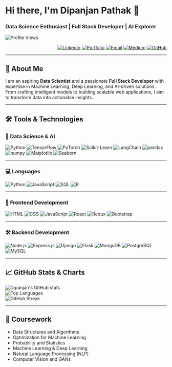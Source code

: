 # Hi there, I'm Dipanjan Pathak 👋  
### **Data Science Enthusiast | Full Stack Developer | AI Explorer**

![Profile Views](https://komarev.com/ghpvc/?username=dipanjanpathak&color=blue)  <p align="right">
  <a href="https://linkedin.com/in/dipanjan-pathak" target="_blank"><img src="https://img.shields.io/badge/-LinkedIn-0077B5?style=flat-square&logo=linkedin&logoColor=white" alt="LinkedIn"></a>
  <a href="https://www.dipanjan.tech" target="_blank"><img src="https://img.shields.io/badge/-Portfolio-000000?style=flat-square&logo=internet-explorer&logoColor=white" alt="Portfolio"></a>
  <a href="mailto:dipanjanpathak@gmail.com" target="_blank"><img src="https://img.shields.io/badge/-Email-D14836?style=flat-square&logo=gmail&logoColor=white" alt="Email"></a>
  <a href="https://medium.com/@dipanjanpathak" target="_blank"><img src="https://img.shields.io/badge/-Medium-12100E?style=flat-square&logo=medium&logoColor=white" alt="Medium"></a>
  <a href="https://github.com/dipanjanpathak" target="_blank"><img src="https://img.shields.io/badge/-GitHub-181717?style=flat-square&logo=github&logoColor=white" alt="GitHub"></a>
</p>

---

## 🚀 About Me
I am an aspiring **Data Scientist** and a passionate **Full Stack Developer** with expertise in Machine Learning, Deep Learning, and AI-driven solutions. From crafting intelligent models to building scalable web applications, I aim to transform data into actionable insights.

---

## 🛠️ Tools & Technologies

### 🧠 **Data Science & AI**
![Python](https://img.shields.io/badge/-Python-3776AB?style=flat-square&logo=python&logoColor=white)
![TensorFlow](https://img.shields.io/badge/-TensorFlow-FF6F00?style=flat-square&logo=tensorflow&logoColor=white)
![PyTorch](https://img.shields.io/badge/-PyTorch-EE4C2C?style=flat-square&logo=pytorch&logoColor=white)
![Scikit-Learn](https://img.shields.io/badge/-Scikit_Learn-F7931E?style=flat-square&logo=scikit-learn&logoColor=white)
![LangChain](https://img.shields.io/badge/-LangChain-FF4B4B?style=flat-square&logo=data&logoColor=white)
![pandas](https://img.shields.io/badge/-pandas-150458?style=flat-square&logo=pandas&logoColor=white)
![numpy](https://img.shields.io/badge/-numpy-013243?style=flat-square&logo=numpy&logoColor=white)
![Matplotlib](https://img.shields.io/badge/-Matplotlib-11557C?style=flat-square&logoColor=white)
![Seaborn](https://img.shields.io/badge/-Seaborn-2E6CC0?style=flat-square&logo=data&logoColor=white)

---

### 💻 **Languages**
![Python](https://img.shields.io/badge/-Python-3776AB?style=flat-square&logo=python&logoColor=white)
![JavaScript](https://img.shields.io/badge/-JavaScript-F7DF1E?style=flat-square&logo=javascript&logoColor=black)
![SQL](https://img.shields.io/badge/-SQL-4479A1?style=flat-square&logo=postgresql&logoColor=white)
![R](https://img.shields.io/badge/-R-276DC3?style=flat-square&logo=r&logoColor=white)

---

### 🎨 **Frontend Development**
![HTML](https://img.shields.io/badge/-HTML-E34F26?style=flat-square&logo=html5&logoColor=white)
![CSS](https://img.shields.io/badge/-CSS-1572B6?style=flat-square&logo=css3&logoColor=white)
![JavaScript](https://img.shields.io/badge/-JavaScript-F7DF1E?style=flat-square&logo=javascript&logoColor=black)
![React](https://img.shields.io/badge/-React-61DAFB?style=flat-square&logo=react&logoColor=black)
![Redux](https://img.shields.io/badge/-Redux-764ABC?style=flat-square&logo=redux&logoColor=white)
![Bootstrap](https://img.shields.io/badge/-Bootstrap-7952B3?style=flat-square&logo=bootstrap&logoColor=white)

---

### 🛠️ **Backend Development**
![Node.js](https://img.shields.io/badge/-Node.js-339933?style=flat-square&logo=node.js&logoColor=white)
![Express.js](https://img.shields.io/badge/-Express.js-000000?style=flat-square&logo=express&logoColor=white)
![Django](https://img.shields.io/badge/-Django-092E20?style=flat-square&logo=django&logoColor=white)
![Flask](https://img.shields.io/badge/-Flask-000000?style=flat-square&logo=flask&logoColor=white)
![MongoDB](https://img.shields.io/badge/-MongoDB-47A248?style=flat-square&logo=mongodb&logoColor=white)
![PostgreSQL](https://img.shields.io/badge/-PostgreSQL-336791?style=flat-square&logo=postgresql&logoColor=white)
![MySQL](https://img.shields.io/badge/-MySQL-4479A1?style=flat-square&logo=mysql&logoColor=white)

---

## 📈 GitHub Stats & Charts
![Dipanjan's GitHub stats](https://github-readme-stats.vercel.app/api?username=dipanjanpathak&show_icons=true&theme=radical&count_private=true)  
![Top Languages](https://github-readme-stats.vercel.app/api/top-langs/?username=dipanjanpathak&layout=compact&theme=radical)  
![GitHub Streak](https://github-readme-streak-stats.herokuapp.com/?user=dipanjanpathak&theme=radical)

---

## 🌟 Coursework
- Data Structures and Algorithms  
- Optimization for Machine Learning  
- Probability and Statistics  
- Machine Learning & Deep Learning  
- Natural Language Processing (NLP)  
- Computer Vision and GANs  

